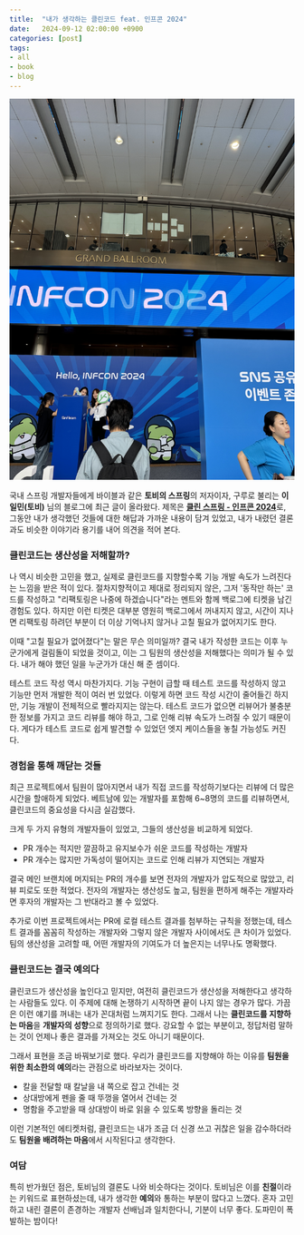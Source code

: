 ```yaml
---
title:  "내가 생각하는 클린코드 feat. 인프콘 2024"
date:   2024-09-12 02:00:00 +0900
categories: [post]
tags:
- all
- book
- blog
---
```


![image](/assets/2024-09-12-clean-code/image1.jpg)

국내 스프링 개발자들에게 바이블과 같은 **토비의 스프링**의 저자이자, 구루로 불리는 **이일민(토비)** 님의 블로그에 최근 글이 올라왔다. 제목은 [**클린 스프링 - 인프콘 2024**](https://tobyepril.tistory.com/10)로, 그동안 내가 생각했던 것들에 대한 해답과 가까운 내용이 담겨 있었고, 내가 내렸던 결론과도 비슷한 이야기라 용기를 내어 의견을 적어 본다.

### 클린코드는 생산성을 저해할까?

나 역시 비슷한 고민을 했고, 실제로 클린코드를 지향할수록 기능 개발 속도가 느려진다는 느낌을 받은 적이 있다. 절차지향적이고 제대로 정리되지 않은, 그저 '동작만 하는' 코드를 작성하고 "리팩토링은 나중에 하겠습니다"라는 멘트와 함께 백로그에 티켓을 남긴 경험도 있다. 하지만 이런 티켓은 대부분 영원히 백로그에서 꺼내지지 않고, 시간이 지나면 리팩토링 하려던 부분이 더 이상 기억나지 않거나 고칠 필요가 없어지기도 한다.

이때 "고칠 필요가 없어졌다"는 말은 무슨 의미일까? 결국 내가 작성한 코드는 이후 누군가에게 걸림돌이 되었을 것이고, 이는 그 팀원의 생산성을 저해했다는 의미가 될 수 있다. 내가 해야 했던 일을 누군가가 대신 해 준 셈이다.

테스트 코드 작성 역시 마찬가지다. 기능 구현이 급할 때 테스트 코드를 작성하지 않고 기능만 먼저 개발한 적이 여러 번 있었다. 이렇게 하면 코드 작성 시간이 줄어들긴 하지만, 기능 개발이 전체적으로 빨라지지는 않는다. 테스트 코드가 없으면 리뷰어가 불충분한 정보를 가지고 코드 리뷰를 해야 하고, 그로 인해 리뷰 속도가 느려질 수 있기 때문이다. 게다가 테스트 코드로 쉽게 발견할 수 있었던 엣지 케이스들을 놓칠 가능성도 커진다.

### 경험을 통해 깨닫는 것들

최근 프로젝트에서 팀원이 많아지면서 내가 직접 코드를 작성하기보다는 리뷰에 더 많은 시간을 할애하게 되었다. 베트남에 있는 개발자를 포함해 6~8명의 코드를 리뷰하면서, 클린코드의 중요성을 다시금 실감했다.

크게 두 가지 유형의 개발자들이 있었고, 그들의 생산성을 비교하게 되었다.

- PR 개수는 적지만 깔끔하고 유지보수가 쉬운 코드를 작성하는 개발자
- PR 개수는 많지만 가독성이 떨어지는 코드로 인해 리뷰가 지연되는 개발자

결국 메인 브랜치에 머지되는 PR의 개수를 보면 전자의 개발자가 압도적으로 많았고, 리뷰 피로도 또한 적었다. 전자의 개발자는 생산성도 높고, 팀원을 편하게 해주는 개발자라면 후자의 개발자는 그 반대라고 볼 수 있었다.

추가로 이번 프로젝트에서는 PR에 로컬 테스트 결과를 첨부하는 규칙을 정했는데, 테스트 결과를 꼼꼼히 작성하는 개발자와 그렇지 않은 개발자 사이에서도 큰 차이가 있었다. 팀의 생산성을 고려할 때, 어떤 개발자의 기여도가 더 높은지는 너무나도 명확했다.

### 클린코드는 결국 예의다

클린코드가 생산성을 높인다고 믿지만, 여전히 클린코드가 생산성을 저해한다고 생각하는 사람들도 있다. 이 주제에 대해 논쟁하기 시작하면 끝이 나지 않는 경우가 많다. 가끔은 이런 얘기를 꺼내는 내가 꼰대처럼 느껴지기도 한다. 그래서 나는 **클린코드를 지향하는 마음**을 **개발자의 성향**으로 정의하기로 했다. 강요할 수 없는 부분이고, 정답처럼 말하는 것이 언제나 좋은 결과를 가져오는 것도 아니기 때문이다.

그래서 표현을 조금 바꿔보기로 했다. 우리가 클린코드를 지향해야 하는 이유를 **팀원을 위한 최소한의 예의**라는 관점으로 바라보자는 것이다.

- 칼을 전달할 때 칼날을 내 쪽으로 잡고 건네는 것
- 상대방에게 펜을 줄 때 뚜껑을 열어서 건네는 것
- 명함을 주고받을 때 상대방이 바로 읽을 수 있도록 방향을 돌리는 것

이런 기본적인 에티켓처럼, 클린코드는 내가 조금 더 신경 쓰고 귀찮은 일을 감수하더라도 **팀원을 배려하는 마음**에서 시작된다고 생각한다.

### 여담

특히 반가웠던 점은, 토비님의 결론도 나와 비슷하다는 것이다. 토비님은 이를 **친절**이라는 키워드로 표현하셨는데, 내가 생각한 **예의**와 통하는 부분이 많다고 느꼈다. 혼자 고민하고 내린 결론이 존경하는 개발자 선배님과 일치한다니, 기분이 너무 좋다. 도파민이 폭발하는 밤이다!
